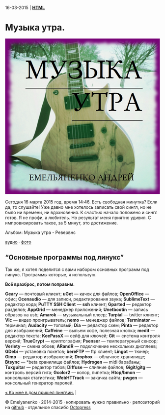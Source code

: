 16-03-2015 | **[HTML](http//andre-y-ru.github.io/p/2015/03/16/musik-utra.html)** 

Музыка утра.
============
![image](../../../../images/p/music-utra.jpeg)

Сегодня 16 марта 2015 год, время 14:46. Есть свободная минутка? Если да, то слушайте! Уже давно мне хотелось записать свой сингл, но не было ни времени, ни вдохновения. К счастью начало положено и сингл готов. Я не профи, а любитель. Но результат меня приятно удивил. С импровизировать такое, за 5 минут, это достижение.

Альбом: Музыка утра - Ревервнс

[аудио](https://dl.dropboxusercontent.com/u/73454833/musika/Reverans-melody.mp3) · [фото](http://vk.com/album87387437_213097238)

“Основные программы под линукс”
-------------------------------
Так же, я хотел поделится с вами набором основных программ под линукс. Программы которые, я использую.

**Всё вразброс, потом поправим.**

**Geary** — почтовый клиент; **uGet** — качок для файлов; **OpenOffice** — офис; **Ocenaudio** — для записи, редактирования звука; **SublimeText** — редактор кода; **PuTTY SSH Client** — **ssh** клиент; **Gparted** — редактор разделов; **AppGrid** — менеджер приложений; **Unetbootin** — запись образов на usb; **Amarok** — музыкальный плеер; **Turpial** — twitter клиент; **Vlc** — видео проигрыватель; **nemo** — менеджер файлов; **Terminator** — терминал; **Audacity** — топовый; **Dia** — редактор схем; **Pinta** — редактор для изображений; **Caffeine** — выпьем кофе, полезная кнопка; **medit** — редактор текста; **KeePassX** — сейф для ключей; **Git** — система контроля версий; **TrueCrypt** — криптография; **Psensor** — температурный сенсор; **Veriety** — смена обоев; **ARandR** — подключение нескольких дисплеев; **GDebi** — установка покетов; **bereFTP** — ftp клиент; **Lingot** — тюнер; **Gimp** — редактор изображений; **Dropbox** — облачное хранилище; **Btsync** — *beta хранилище файлов; **Hydrogen** — midi барабаны; **Tuxguitar** — редактор табов; **Diffuse** — слияние файлов; **Gigit/gitg** — контроль версий гита; **Gcolor2** — колор, пипетка; **Htop/bmon** — консольная статистика; **WebHTTrack** — закачка сайта; **pwgen** — консольный генератор паролей. 


[&laquo; Ко мне в дом пришел пингвин.](http://andre-y-ru.github.io/p/2014/12/30/ko-mne-v-dom-prichol-tux.md) |

© Emelyanenko &middot; 2014-2015 · копировать нужно правильно · репозиторий на [github](https://github.com) · отдельное спасибо [Octopress](http://octopress.org)